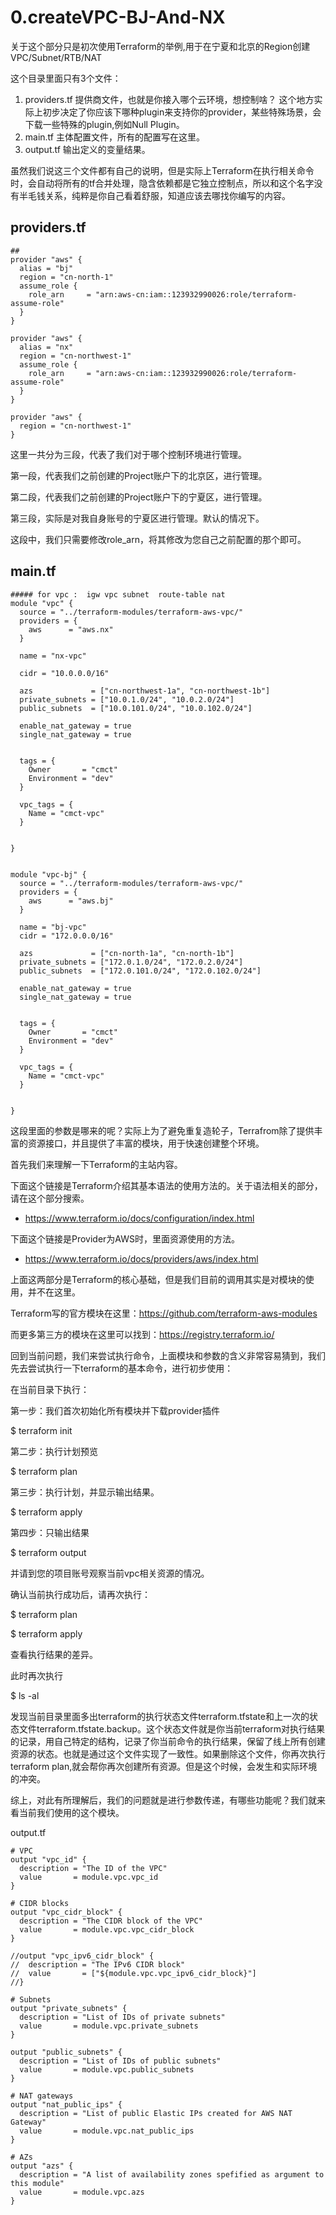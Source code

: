 # 0.createVPC-BJ-And-NX

关于这个部分只是初次使用Terraform的举例,用于在宁夏和北京的Region创建VPC/Subnet/RTB/NAT



这个目录里面只有3个文件：

1. providers.tf         提供商文件，也就是你接入哪个云环境，想控制啥？  这个地方实际上初步决定了你应该下哪种plugin来支持你的provider，某些特殊场景，会下载一些特殊的plugin,例如Null Plugin。
2. main.tf                主体配置文件，所有的配置写在这里。
3. output.tf             输出定义的变量结果。



虽然我们说这三个文件都有自己的说明，但是实际上Terraform在执行相关命令时，会自动将所有的tf合并处理，隐含依赖都是它独立控制点，所以和这个名字没有半毛钱关系，纯粹是你自己看着舒服，知道应该去哪找你编写的内容。

## providers.tf

```shell
##
provider "aws" {
  alias = "bj"
  region = "cn-north-1"
  assume_role {
    role_arn     = "arn:aws-cn:iam::123932990026:role/terraform-assume-role"
  }
}

provider "aws" {
  alias = "nx"
  region = "cn-northwest-1"
  assume_role {
    role_arn     = "arn:aws-cn:iam::123932990026:role/terraform-assume-role"
  }
}

provider "aws" {
  region = "cn-northwest-1"
}
```

这里一共分为三段，代表了我们对于哪个控制环境进行管理。

第一段，代表我们之前创建的Project账户下的北京区，进行管理。

第二段，代表我们之前创建的Project账户下的宁夏区，进行管理。

第三段，实际是对我自身账号的宁夏区进行管理。默认的情况下。



这段中，我们只需要修改role_arn，将其修改为您自己之前配置的那个即可。



## main.tf

```shell
##### for vpc :  igw vpc subnet  route-table nat
module "vpc" {
  source = "../terraform-modules/terraform-aws-vpc/"
  providers = {
    aws      = "aws.nx"
  }

  name = "nx-vpc"

  cidr = "10.0.0.0/16"

  azs             = ["cn-northwest-1a", "cn-northwest-1b"]
  private_subnets = ["10.0.1.0/24", "10.0.2.0/24"]
  public_subnets  = ["10.0.101.0/24", "10.0.102.0/24"]

  enable_nat_gateway = true
  single_nat_gateway = true


  tags = {
    Owner       = "cmct"
    Environment = "dev"
  }

  vpc_tags = {
    Name = "cmct-vpc"
  }


}


module "vpc-bj" {
  source = "../terraform-modules/terraform-aws-vpc/"
  providers = {
    aws      = "aws.bj"
  }

  name = "bj-vpc"
  cidr = "172.0.0.0/16"

  azs             = ["cn-north-1a", "cn-north-1b"]
  private_subnets = ["172.0.1.0/24", "172.0.2.0/24"]
  public_subnets  = ["172.0.101.0/24", "172.0.102.0/24"]

  enable_nat_gateway = true
  single_nat_gateway = true


  tags = {
    Owner       = "cmct"
    Environment = "dev"
  }

  vpc_tags = {
    Name = "cmct-vpc"
  }


}

```



这段里面的参数是哪来的呢？实际上为了避免重复造轮子，Terrafrom除了提供丰富的资源接口，并且提供了丰富的模块，用于快速创建整个环境。

首先我们来理解一下Terraform的主站内容。



下面这个链接是Terraform介绍其基本语法的使用方法的。关于语法相关的部分，请在这个部分搜索。

- https://www.terraform.io/docs/configuration/index.html

下面这个链接是Provider为AWS时，里面资源使用的方法。

- https://www.terraform.io/docs/providers/aws/index.html



上面这两部分是Terraform的核心基础，但是我们目前的调用其实是对模块的使用，并不在这里。

Terraform写的官方模块在这里：https://github.com/terraform-aws-modules

而更多第三方的模块在这里可以找到：https://registry.terraform.io/





回到当前问题，我们来尝试执行命令，上面模块和参数的含义非常容易猜到，我们先去尝试执行一下terraform的基本命令，进行初步使用：



在当前目录下执行：



第一步：我们首次初始化所有模块并下载provider插件

$ terraform init 

第二步：执行计划预览

$ terraform plan

第三步：执行计划，并显示输出结果。

$ terraform apply

第四步：只输出结果

$ terraform output





并请到您的项目账号观察当前vpc相关资源的情况。



确认当前执行成功后，请再次执行：

$ terraform plan

$ terraform apply

查看执行结果的差异。



此时再次执行

$ ls -al

发现当前目录里面多出terraform的执行状态文件terraform.tfstate和上一次的状态文件terraform.tfstate.backup。这个状态文件就是你当前terraform对执行结果的记录，用自己特定的结构，记录了你当前命令的执行结果，保留了线上所有创建资源的状态。也就是通过这个文件实现了一致性。如果删除这个文件，你再次执行terraform plan,就会帮你再次创建所有资源。但是这个时候，会发生和实际环境的冲突。



综上，对此有所理解后，我们的问题就是进行参数传递，有哪些功能呢？我们就来看当前我们使用的这个模块。









output.tf

```shell
# VPC
output "vpc_id" {
  description = "The ID of the VPC"
  value       = module.vpc.vpc_id
}

# CIDR blocks
output "vpc_cidr_block" {
  description = "The CIDR block of the VPC"
  value       = module.vpc.vpc_cidr_block
}

//output "vpc_ipv6_cidr_block" {
//  description = "The IPv6 CIDR block"
//  value       = ["${module.vpc.vpc_ipv6_cidr_block}"]
//}

# Subnets
output "private_subnets" {
  description = "List of IDs of private subnets"
  value       = module.vpc.private_subnets
}

output "public_subnets" {
  description = "List of IDs of public subnets"
  value       = module.vpc.public_subnets
}

# NAT gateways
output "nat_public_ips" {
  description = "List of public Elastic IPs created for AWS NAT Gateway"
  value       = module.vpc.nat_public_ips
}

# AZs
output "azs" {
  description = "A list of availability zones spefified as argument to this module"
  value       = module.vpc.azs
}

```

